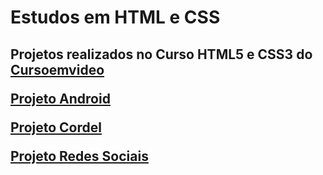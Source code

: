 <h1>Estudos em HTML e CSS</h1>
<h2>Projetos realizados no Curso HTML5 e CSS3 do <a href="https://www.cursoemvideo.com/">Cursoemvideo</a>

<a href="https://lucasloretoalves.github.io/projeto-android/">Projeto Android</a>

<a href="https://lucasloretoalves.github.io/projeto-cordel/">Projeto Cordel</a>

<a href="https://lucasloretoalves.github.io/projeto-redes-sociais/">Projeto Redes Sociais</a>

